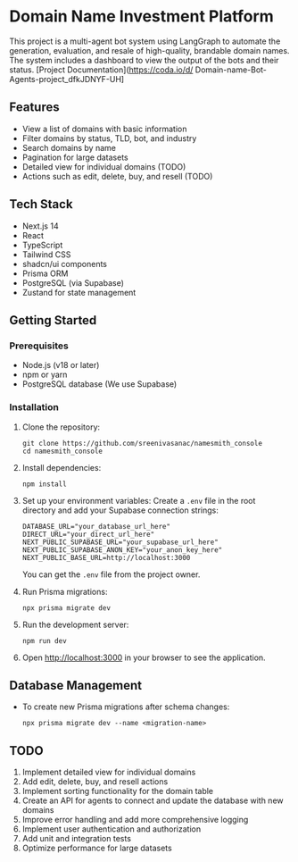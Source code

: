 # Domain Name Investment Platform

This project is a multi-agent bot system using LangGraph to automate the generation, evaluation, and resale of high-quality, brandable domain names. The system includes a dashboard to view the output of the bots and their status.
[Project Documentation](https://coda.io/d/
Domain-name-Bot-Agents-project_dfkJDNYF-UH]

## Features

- View a list of domains with basic information
- Filter domains by status, TLD, bot, and industry
- Search domains by name
- Pagination for large datasets
- Detailed view for individual domains (TODO)
- Actions such as edit, delete, buy, and resell (TODO)

## Tech Stack

- Next.js 14
- React
- TypeScript
- Tailwind CSS
- shadcn/ui components
- Prisma ORM
- PostgreSQL (via Supabase)
- Zustand for state management

## Getting Started

### Prerequisites

- Node.js (v18 or later)
- npm or yarn
- PostgreSQL database (We use Supabase)

### Installation

1. Clone the repository:
   ```
   git clone https://github.com/sreenivasanac/namesmith_console
   cd namesmith_console
   ```

2. Install dependencies:
   ```
   npm install
   ```

3. Set up your environment variables:
   Create a `.env` file in the root directory and add your Supabase connection strings:
   ```
   DATABASE_URL="your_database_url_here"
   DIRECT_URL="your_direct_url_here"
   NEXT_PUBLIC_SUPABASE_URL="your_supabase_url_here"
   NEXT_PUBLIC_SUPABASE_ANON_KEY="your_anon_key_here"
   NEXT_PUBLIC_BASE_URL=http://localhost:3000
   ```
   You can get the `.env` file from the project owner.

4. Run Prisma migrations:
   ```
   npx prisma migrate dev
   ```

5. Run the development server:
   ```
   npm run dev
   ```

6. Open [http://localhost:3000](http://localhost:3000) in your browser to see the application.

## Database Management

- To create new Prisma migrations after schema changes:
  ```
  npx prisma migrate dev --name <migration-name>
  ```

## TODO

1. Implement detailed view for individual domains
2. Add edit, delete, buy, and resell actions
3. Implement sorting functionality for the domain table
4. Create an API for agents to connect and update the database with new domains
5. Improve error handling and add more comprehensive logging
6. Implement user authentication and authorization
7. Add unit and integration tests
8. Optimize performance for large datasets
